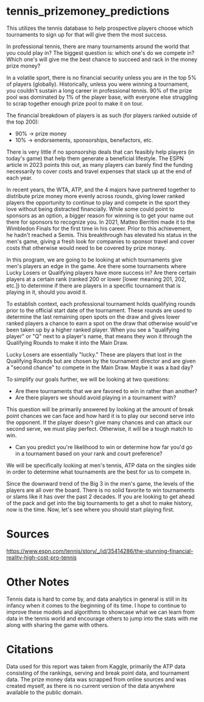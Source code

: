 # tennis_prizemoney_predictions
This utilizes the tennis database to help prospective players choose which tournaments to sign up for that will give them the most success.

In professional tennis, there are many tournaments around the world that you could play in? The biggest question is: which one's do we compete in? Which one's will give me the best chance to succeed and rack in the money prize money?

In a volatile sport, there is no financial security unless you are in the top 5% of players (globally). Historically, unless you were winning a tournament, you couldn't sustain a long career in professional tennis. 90% of the prize pool was dominated by 1% of the player base, with everyone else struggling to scrap together enough prize pool to make it on tour.

The financial breakdown of players is as such (for players ranked outside of the top 200):
- 90% -> prize money
- 10% -> endorsements, sponsorships, benefactors, etc.

There is very little if no sponsorship deals that can feasibly help players (in today's game) that help them generate a beneficial lifestyle. The ESPN article in 2023 points this out, as many players can barely find the funding necessarily to cover costs and travel expenses that stack up at the end of each year.

In recent years, the WTA, ATP, and the 4 majors have partnered together to distribute prize money more evenly across rounds, giving lower ranked players the opportunity to continue to play and compete in the sport they love without being distracted financially. While some could point to sponsors as an option, a bigger reason for winning is to get your name out there for sponsors to recognize you. In 2021, Matteo Berritini made it to the Wimbledon Finals for the first time in his career. Prior to this achievement, he hadn't reached a Semis. This breakthrough has elevated his status in the men's game, giving a fresh look for companies to sponsor travel and cover costs that otherwise would need to be covered by prize money.

In this program, we are going to be looking at which tournaments give men's players an edge in the game. Are there some tournaments where Lucky Losers or Qualifying players have more success in? Are there certain players at a certain rank (ranked 200 or lower [lower meaning 201, 202, etc.]) to determine if there are players in a specific tournament that is playing in it, should you avoid it.

To establish context, each professional tournament holds qualifying rounds prior to the official start date of the tournament. These rounds are used to determine the last remaining open spots on the draw and gives lower ranked players a chance to earn a spot on the draw that otherwise would've been taken up by a higher ranked player. When you see a "qualifying player" or "Q" next to a player's name, that means they won it through the Qualifying Rounds to make it into the Main Draw.

Lucky Losers are essentially "lucky." These are players that lost in the Qualifying Rounds but are chosen by the tournament director and are given a "second chance" to compete in the Main Draw. Maybe it was a bad day?

To simplify our goals further, we will be looking at two questions:

- Are there tournaments that we are favored to win in rather than another?
- Are there players we should avoid playing in a tournament with?

This question will be primarily answered by looking at the amount of break point chances we can face and how hard it is to play our second serve into the opponent. If the player doesn't give many chances and can attack our second serve, we must play perfect. Otherwise, it will be a tough match to win.
  
- Can you predict you're likelihood to win or determine how far you'd go in a tournament based on your rank and court preference?

We will be specifically looking at men's tennis, ATP data on the singles side in order to determine what tournaments are the best for us to compete in.

Since the downward trend of the Big 3 in the men's game, the levels of the players are all over the board. There is no solid favorite to win tournaments or slams like it has over the past 2 decades. If you are looking to get ahead of the pack and get into the big tournaments to get a shot to make history, now is the time. Now, let's see where you should start playing first.

# Sources
https://www.espn.com/tennis/story/_/id/35414286/the-stunning-financial-reality-high-cost-pro-tennis

# Other Notes
Tennis data is hard to come by, and data analytics in general is still in its infancy when it comes to the beginning of its time. I hope to continue to improve these models and algorithms to showcase what we can learn from data in the tennis world and encourage others to jump into the stats with me along with sharing the game with others.

# Citations
Data used for this report was taken from Kaggle, primarily the ATP data consisting of the rankings, serving and break point data, and tournament data. The prize money data was scrapped from online sources and was created myself, as there is no current version of the data anywhere available to the public domain.
